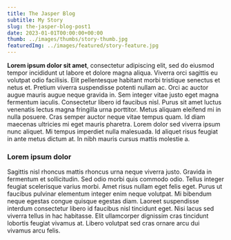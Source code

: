 ```yaml
---
title: The Jasper Blog
subtitle: My Story
slug: the-jasper-blog-post1
date: 2023-01-01T00:00:00+00:00
thumb: ../images/thumbs/story-thumb.jpg
featuredImg: ../images/featured/story-feature.jpg
---
```


**Lorem ipsum dolor sit amet**, consectetur adipiscing elit, sed do eiusmod tempor incididunt ut labore et dolore magna aliqua. Viverra orci sagittis eu volutpat odio facilisis. Elit pellentesque habitant morbi tristique senectus et netus et. Pretium viverra suspendisse potenti nullam ac. Orci ac auctor augue mauris augue neque gravida in. Sem integer vitae justo eget magna fermentum iaculis. Consectetur libero id faucibus nisl. Purus sit amet luctus venenatis lectus magna fringilla urna porttitor. Metus aliquam eleifend mi in nulla posuere. Cras semper auctor neque vitae tempus quam. Id diam maecenas ultricies mi eget mauris pharetra. Lorem dolor sed viverra ipsum nunc aliquet. Mi tempus imperdiet nulla malesuada. Id aliquet risus feugiat in ante metus dictum at. In nibh mauris cursus mattis molestie a.

### Lorem ipsum dolor 

Sagittis nisl rhoncus mattis rhoncus urna neque viverra justo. Gravida in fermentum et sollicitudin. Sed odio morbi quis commodo odio. Tellus integer feugiat scelerisque varius morbi. Amet risus nullam eget felis eget. Purus ut faucibus pulvinar elementum integer enim neque volutpat. Mi bibendum neque egestas congue quisque egestas diam. Laoreet suspendisse interdum consectetur libero id faucibus nisl tincidunt eget. Nisi lacus sed viverra tellus in hac habitasse. Elit ullamcorper dignissim cras tincidunt lobortis feugiat vivamus at. Libero volutpat sed cras ornare arcu dui vivamus arcu felis.